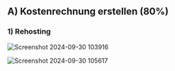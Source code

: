 ## A) Kostenrechnung erstellen (80%)
### 1) Rehosting

![Screenshot 2024-09-30 103916](https://github.com/user-attachments/assets/e50d084a-eec3-4bc9-9ef3-cf2ebbb0c774)

![Screenshot 2024-09-30 105617](https://github.com/user-attachments/assets/e589767e-2b10-4a8c-81e1-4758a9e8d159)
